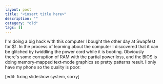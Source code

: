 ```yaml
---
layout: post
title: "<insert title here>"
description: ""
category: "old"
tags: []
---
```



I'm doing a big hack with this computer I bought the other day at Swapfest for $1. In the process of learning about the computer I discovered that it can be glitched by twiddling the power cord while it is booting. Obviously there's some corruption of RAM with the partial power loss, and the BIOS is doing memory-mapped text-mode graphics so pretty patterns result. I only have my phone so the quality is poor:

[edit: fixing slideshow system, sorry]
